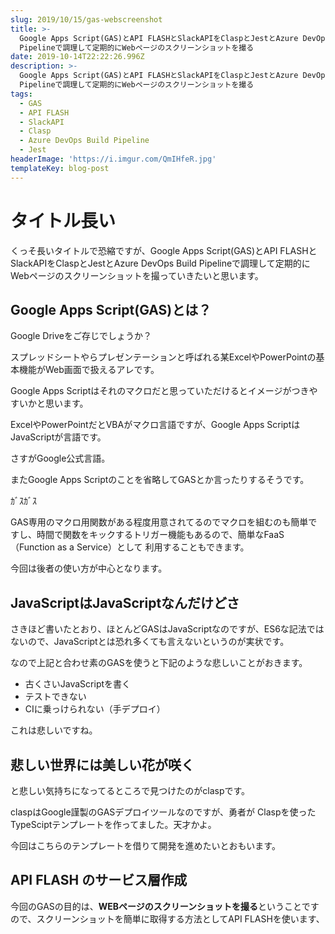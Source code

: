 ```yaml
---
slug: 2019/10/15/gas-webscreenshot
title: >-
  Google Apps Script(GAS)とAPI FLASHとSlackAPIをClaspとJestとAzure DevOps Build
  Pipelineで調理して定期的にWebページのスクリーンショットを撮る
date: 2019-10-14T22:22:26.996Z
description: >-
  Google Apps Script(GAS)とAPI FLASHとSlackAPIをClaspとJestとAzure DevOps Build
  Pipelineで調理して定期的にWebページのスクリーンショットを撮る
tags:
  - GAS
  - API FLASH
  - SlackAPI
  - Clasp
  - Azure DevOps Build Pipeline
  - Jest
headerImage: 'https://i.imgur.com/QmIHfeR.jpg'
templateKey: blog-post
---
```

# タイトル長い

くっそ長いタイトルで恐縮ですが、Google Apps Script(GAS)とAPI FLASHとSlackAPIをClaspとJestとAzure DevOps Build Pipelineで調理して定期的にWebページのスクリーンショットを撮っていきたいと思います。

## Google Apps Script(GAS)とは？

Google Driveをご存じでしょうか？

スプレッドシートやらプレゼンテーションと呼ばれる某ExcelやPowerPointの基本機能がWeb画面で扱えるアレです。

Google Apps Scriptはそれのマクロだと思っていただけるとイメージがつきやすいかと思います。

ExcelやPowerPointだとVBAがマクロ言語ですが、Google Apps ScriptはJavaScriptが言語です。

さすがGoogle公式言語。

またGoogle Apps Scriptのことを省略してGASとか言ったりするそうです。

ｶﾞｽｶﾞｽ

GAS専用のマクロ用関数がある程度用意されてるのでマクロを組むのも簡単ですし、時間で関数をキックするトリガー機能もあるので、簡単なFaaS（Function as a Service）として
利用することもできます。

今回は後者の使い方が中心となります。

## JavaScriptはJavaScriptなんだけどさ

さきほど書いたとおり、ほとんどGASはJavaScriptなのですが、ES6な記法ではないので、JavaScriptとは恐れ多くても言えないというのが実状です。

なので上記と合わせ素のGASを使うと下記のような悲しいことがおきます。

- 古くさいJavaScriptを書く
- テストできない
- CIに乗っけられない（手デプロイ）

これは悲しいですね。

## 悲しい世界には美しい花が咲く

と悲しい気持ちになってるところで見つけたのがclaspです。

claspはGoogle謹製のGASデプロイツールなのですが、勇者が
Claspを使ったTypeSciptテンプレートを作ってました。天才かよ。

今回はこちらのテンプレートを借りて開発を進めたいとおもいます。

## API FLASH のサービス層作成

今回のGASの目的は、**WEBページのスクリーンショットを撮る**ということですので、スクリーンショットを簡単に取得する方法としてAPI FLASHを使います、
